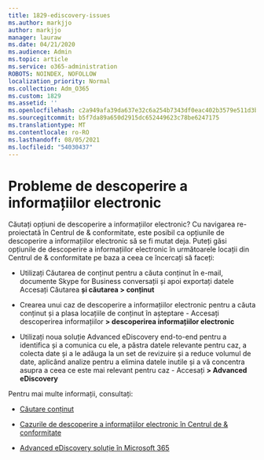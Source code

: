 ```yaml
---
title: 1829-ediscovery-issues
ms.author: markjjo
author: markjjo
manager: lauraw
ms.date: 04/21/2020
ms.audience: Admin
ms.topic: article
ms.service: o365-administration
ROBOTS: NOINDEX, NOFOLLOW
localization_priority: Normal
ms.collection: Adm_O365
ms.custom: 1829
ms.assetid: ''
ms.openlocfilehash: c2a949afa39da637e32c6a254b7343df0eac402b3579e511d3b41e13b2b00bf7
ms.sourcegitcommit: b5f7da89a650d2915dc652449623c78be6247175
ms.translationtype: MT
ms.contentlocale: ro-RO
ms.lasthandoff: 08/05/2021
ms.locfileid: "54030437"
---
```

# <a name="ediscovery-issues"></a>Probleme de descoperire a informațiilor electronic

Căutați opțiuni de descoperire a informațiilor electronic? Cu navigarea re-proiectată în Centrul de & conformitate, este posibil ca opțiunile de descoperire a informațiilor electronic să se fi mutat deja.  Puteți găsi opțiunile de descoperire a informațiilor electronic în următoarele locații din Centrul de & conformitate pe baza a ceea ce încercați să faceți:

- Utilizați Căutarea de conținut pentru a căuta conținut în e-mail, documente Skype for Business conversații și apoi exportați datele Accesați Căutarea **și căutarea > conținut**

- Crearea unui caz de descoperire a informațiilor electronic pentru a căuta conținut și a plasa locațiile de conținut în așteptare - Accesați descoperirea informațiilor **> descoperirea informațiilor electronic**

- Utilizați noua soluție Advanced eDiscovery end-to-end pentru a identifica și a comunica cu ele, a păstra datele relevante pentru caz, a colecta date și a le adăuga la un set de revizuire și a reduce volumul de date, aplicând analize pentru a elimina datele inutile și a vă concentra asupra a ceea ce este mai relevant pentru caz - Accesați **> Advanced eDiscovery**

Pentru mai multe informații, consultați:

- [Căutare conținut](https://docs.microsoft.com/microsoft-365/compliance/content-search)

- [Cazurile de descoperire a informațiilor electronic în Centrul de & conformitate](https://docs.microsoft.com/microsoft-365/compliance/ediscovery-cases)

- [Advanced eDiscovery soluție în Microsoft 365](https://docs.microsoft.com/microsoft-365/compliance/overview-ediscovery-20)
